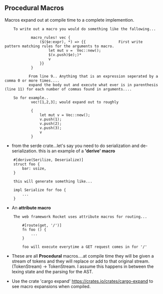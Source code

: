 ## Procedural Macros

Macros expand out at compile time to a complete implemention.

```
    To write out a macro you would do something like the fallowing...

            macro_rules! vec {
                ($($e:expr), *) => {{               First write pattern matching rules for the arguments to macro.
                    let mut v =  Vec::new();
                    $(v.push)$e);)*
                    v
                }}
            }

           From line 9.. Anything that is an expression seperated by a comma 0 or more times....
           expand the body out and execute what ever is in parenthesis (line 11) for each number of commas found in arguments....

    So for example..
            vec![1,2,3]; would expand out to roughly

            {
                let mut v = Vec::new();
                v.push(1);
                v.push(2);
                v.push(3);
                v
            }

```

- from the serde crate...let's say you need to do serialization and de-serialization.
  this is an example of a **'derive' macro**

```
    #[derive(Serilize, Deserialize)]
    struct foo {
        bar: usize,
    }

    this will generate something like...

    impl Serialize for foo {
        ...
    }
```

- An **attribute macro**

```
    The web framework Rocket uses attribute macros for routing...

        #[route(get, '/')]
        fn foo () {
            ...
        }

        foo will execute everytime a GET request comes in for '/'
```

- These are all **Procedural** macros....at compile time they will be given a stream of tokens and they will replace or add to that original stream. (TokenStream) -> TokenStream. I assume this happens in between the lexing state and the parsing for the AST.

- Use the crate 'cargo expand' <https://crates.io/crates/cargo-expand> to see macro expansions when compiled.
